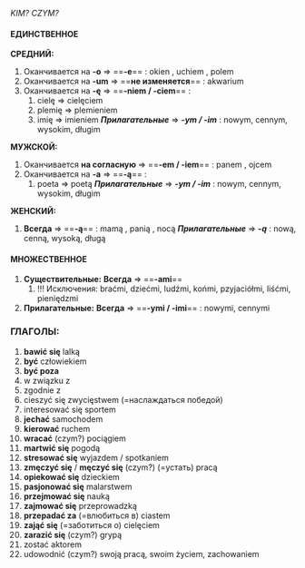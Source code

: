 *KIM? CZYM?*
#### ЕДИНСТВЕННОЕ

**СРЕДНИЙ:**
1. Оканчивается на **-o** => ==**-e**== : okien , uchiem , polem 
2. Оканчивается на **-um** => ==**не изменяется**== : akwarium 
3. Оканчивается на **-ę** => ==**-niem / -ciem**== : 
	1. cielę => cielęciem
	2. plemię => plemieniem 
	3. imię => imieniem 
***Прилагательные*** => ***-ym / -im*** : nowym, cennym, wysokim, długim

**МУЖСКОЙ:**
1. Оканчивается **на согласную** => ==**-em / -iem**== : panem , ojcem
2. Оканчивается на **-a** => ==**-ą**== : 
	1. poeta => poetą
***Прилагательные*** => ***-ym / -im*** : nowym, cennym, wysokim, długim

**ЖЕНСКИЙ:**
1. **Всегда** => ==**-ą**== : mamą , panią , nocą
***Прилагательные*** => ***-ą*** : nową, cenną, wysoką, długą

#### МНОЖЕСТВЕННОЕ
1. **Существительные:** **Всегда** => ==**-ami**==
	1. !!! Исключения: braćmi, dziećmi, ludźmi, końmi, pzyjaciółmi, liśćmi, pieniędzmi
2. **Прилагательные:** **Всегда** => ==**-ymi / -imi**== : nowymi, cennymi 

### ГЛАГОЛЫ:
1. **bawić się** lalką
2. **być** człowiekiem
3. **być poza**
4. w związku z
5. zgodnie z
6. cieszyć się zwycięstwem (=наслаждаться победой)
7. interesować się sportem
8. **jechać** samochodem
9. **kierować** ruchem
10. **wracać** (czym?) pociągiem
11. **martwić się** pogodą
12. **stresować się** wyjazdem / spotkaniem
13.  **zmęczyć się** / **męczyć się** (czym?) (=устать) pracą
14. **opiekować się** dzieckiem
15. **pasjonować się** malarstwem
16. **przejmować się** nauką
17. **zajmować się** przeprowadzką
18. **przepadać za** (=влюбиться в) ciastem
19. **zająć się** (=заботиться о) cielęciem
20. **zarazić się** (czym?) grypą
21. zostać aktorem
23. udowodnić (czym?) swoją pracą, swoim życiem, zachowaniem
